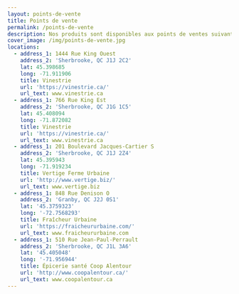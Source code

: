 ```yaml
---
layout: points-de-vente
title: Points de vente
permalink: /points-de-vente
description: Nos produits sont disponibles aux points de ventes suivants.
cover_image: /img/points-de-vente.jpg
locations:
  - address_1: 1444 Rue King Ouest
    address_2: 'Sherbrooke, QC J1J 2C2'
    lat: 45.398685
    long: -71.911906
    title: Vinestrie
    url: 'https://vinestrie.ca/'
    url_text: www.vinestrie.ca
  - address_1: 766 Rue King Est
    address_2: 'Sherbrooke, QC J1G 1C5'
    lat: 45.408094
    long: -71.872082
    title: Vinestrie
    url: 'https://vinestrie.ca/'
    url_text: www.vinestrie.ca
  - address_1: 201 Boulevard Jacques-Cartier S
    address_2: 'Sherbrooke, QC J1J 2Z4'
    lat: 45.395943
    long: -71.919234
    title: Vertige Ferme Urbaine
    url: 'http://www.vertige.biz/'
    url_text: www.vertige.biz
  - address_1: 848 Rue Denison O
    address_2: 'Granby, QC J2J 0S1'
    lat: '45.3759323'
    long: '-72.7568293'
    title: Fraîcheur Urbaine
    url: 'https://fraicheururbaine.com/'
    url_text: www.fraicheururbaine.com
  - address_1: 510 Rue Jean-Paul-Perrault
    address_2: 'Sherbrooke, QC J1L 3A6'
    lat: '45.405048'
    long: '-71.956944'
    title: Épicerie santé Coop Alentour
    url: 'http://www.coopalentour.ca/'
    url_text: www.coopalentour.ca
---
```



